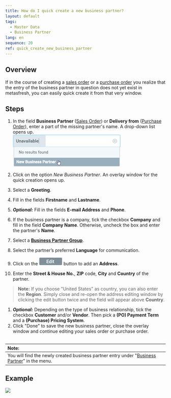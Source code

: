 ```yaml
---
title: How do I quick create a new business partner?
layout: default
tags:
  - Master Data
  - Business Partner
lang: en
sequence: 20
ref: quick_create_new_business_partner
---
```


## Overview
If in the course of creating a [sales order](SalesOrder_recording) or a [purchase order](CreatePurchaseOrder) you realize that the entry of the business partner in question does not yet exist in metasfresh, you can easily quick create it from that very window.

## Steps
1. In the field **Business Partner** ([Sales Order](SalesOrder_recording)) or **Delivery from** ([Purchase Order](CreatePurchaseOrder)), enter a part of the missing partner's name. A drop-down list opens up.<br>
![](assets/New_Businesspartner_quickcreate.png)

1. Click on the option *New Business Partner*. An overlay window for the quick creation opens up.
1. Select a **Greeting**.
1. Fill in the fields **Firstname** and **Lastname**.
1. ***Optional:*** Fill in the fields **E-mail Address** and **Phone**.
1. If the business partner is a company, tick the checkbox **Company** and fill in the field **Company Name**. Otherwise, uncheck the box and enter the partner's **Name**.
1. Select a [**Business Partner Group**](New_Business_Partner_Group).
1. Select the partner’s preferred **Language** for communication.
1. Click on the ![](assets/Edit_address_button.png) button to add an **Address**.
1. Enter the **Street & House No.**, **ZIP** code, **City** and **Country** of the partner.
 >**Note:** If you choose "United States" as country, you can also enter the **Region**. Simply close and re-open the address editing window by clicking the edit button twice and the field will appear above **Country**.

1. ***Optional:*** Depending on the type of business relationship, tick the checkbox **Customer** and/or **Vendor**. Then pick a **(PO) Payment Term** and a **(Purchase) Pricing System**.
1. Click "Done" to save the new business partner, close the overlay window and continue editing your sales order or purchase order.
<br><br>

| **Note:** |
| :- |
| You will find the newly created business partner entry under "[Business Partner](Menu)" in the menu. |

## Example
![](assets/Quick_create_new_business_partner.gif)
